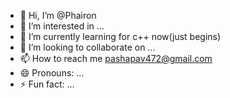 - 👋 Hi, I’m @Phairon
- 👀 I’m interested in ...
- 🌱 I’m currently learning for c++ now(just begins)
- 💞️ I’m looking to collaborate on ...
- 📫 How to reach me pashapav472@gmail.com
- 😄 Pronouns: ...
- ⚡ Fun fact: ...

<!---
Phairon/Phairon is a ✨ special ✨ repository because its `README.md` (this file) appears on your GitHub profile.
You can click the Preview link to take a look at your changes.
--->
